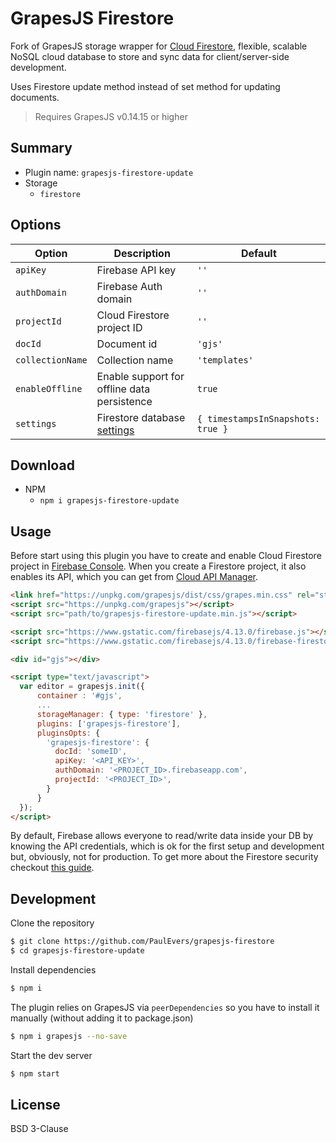 # GrapesJS Firestore

Fork of GrapesJS storage wrapper for [Cloud Firestore](https://firebase.google.com/docs/firestore), flexible, scalable NoSQL cloud database to store and sync data for client/server-side development.

Uses Firestore update method instead of set method for updating documents.



> Requires GrapesJS v0.14.15 or higher


## Summary

* Plugin name: `grapesjs-firestore-update`
* Storage
  * `firestore`





## Options

|Option|Description|Default|
|-|-|-
| `apiKey` | Firebase API key | `''` |
| `authDomain` | Firebase Auth domain | `''` |
| `projectId` | Cloud Firestore project ID | `''` |
| `docId` | Document id | `'gjs'` |
| `collectionName` | Collection name | `'templates'` |
| `enableOffline` | Enable support for offline data persistence | `true` |
| `settings` | Firestore database [settings](https://firebase.google.com/docs/reference/js/firebase.firestore.Settings) | `{ timestampsInSnapshots: true }` |





## Download

* NPM
  * `npm i grapesjs-firestore-update`





## Usage

Before start using this plugin you have to create and enable Cloud Firestore project in [Firebase Console](https://console.firebase.google.com). When you create a Firestore project, it also enables its API, which you can get from [Cloud API Manager](https://console.cloud.google.com/projectselector/apis/api/firestore.googleapis.com/overview).

```html
<link href="https://unpkg.com/grapesjs/dist/css/grapes.min.css" rel="stylesheet"/>
<script src="https://unpkg.com/grapesjs"></script>
<script src="path/to/grapesjs-firestore-update.min.js"></script>

<script src="https://www.gstatic.com/firebasejs/4.13.0/firebase.js"></script>
<script src="https://www.gstatic.com/firebasejs/4.13.0/firebase-firestore.js"></script>

<div id="gjs"></div>

<script type="text/javascript">
  var editor = grapesjs.init({
      container : '#gjs',
      ...
      storageManager: { type: 'firestore' },
      plugins: ['grapesjs-firestore'],
      pluginsOpts: {
        'grapesjs-firestore': {
          docId: 'someID',
          apiKey: '<API_KEY>',
          authDomain: '<PROJECT_ID>.firebaseapp.com',
          projectId: '<PROJECT_ID>',
        }
      }
  });
</script>
```

By default, Firebase allows everyone to read/write data inside your DB by knowing the API credentials, which is ok for the first setup and development but, obviously, not for production.
To get more about the Firestore security checkout [this guide](https://firebase.google.com/docs/firestore/security/overview).




## Development

Clone the repository

```sh
$ git clone https://github.com/PaulEvers/grapesjs-firestore
$ cd grapesjs-firestore-update
```

Install dependencies

```sh
$ npm i
```

The plugin relies on GrapesJS via `peerDependencies` so you have to install it manually (without adding it to package.json)

```sh
$ npm i grapesjs --no-save
```

Start the dev server

```sh
$ npm start
```





## License

BSD 3-Clause
